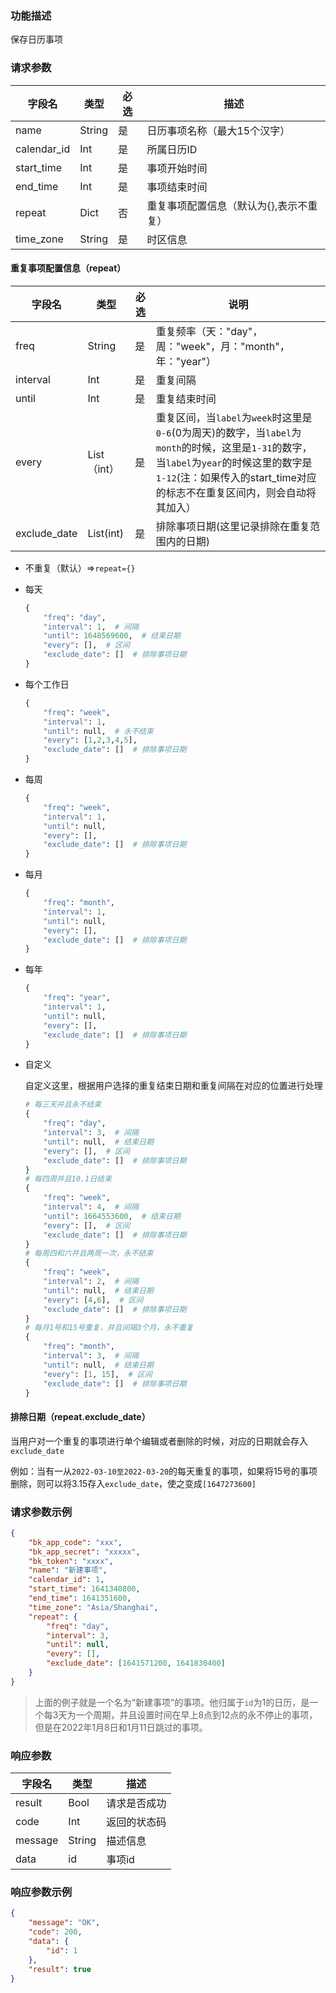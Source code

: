 ### 功能描述

保存日历事项


### 请求参数

| 字段名      | 类型   | 必选 | 描述                                    |
| ----------- | ------ | ---- | --------------------------------------- |
| name        | String | 是   | 日历事项名称（最大15个汉字）            |
| calendar_id | Int    | 是   | 所属日历ID                              |
| start_time  | Int    | 是   | 事项开始时间                            |
| end_time    | Int    | 是   | 事项结束时间                            |
| repeat      | Dict   | 否   | 重复事项配置信息（默认为{},表示不重复） |
| time_zone   | String | 是   | 时区信息                                |

#### 重复事项配置信息（repeat）

| 字段名       | 类型        | 必选 | 说明                                                         |
| ------------ | ----------- | ---- | ------------------------------------------------------------ |
| freq         | String      | 是   | 重复频率（天："day"，周："week"，月："month"，年："year"）   |
| interval     | Int         | 是   | 重复间隔                                                     |
| until        | Int         | 是   | 重复结束时间                                                 |
| every        | List（int） | 是   | 重复区间，当`label`为`week`时这里是`0-6`(0为周天)的数字，当`label`为`month`的时候，这里是`1-31`的数字，当`label`为`year`的时候这里的数字是`1-12`(注：如果传入的start_time对应的标志不在重复区间内，则会自动将其加入） |
| exclude_date | List(int)   | 是   | 排除事项日期(这里记录排除在重复范围内的日期)                 |

- 不重复（默认）=>`repeat={}`

- 每天

    ```python
    {
        "freq": "day",
        "interval": 1,  # 间隔
        "until": 1648569600,  # 结束日期
        "every": [],  # 区间
        "exclude_date": []  # 排除事项日期
    }
    ```

- 每个工作日

    ```python
    {
        "freq": "week",
        "interval": 1,
        "until": null,  # 永不结束
        "every": [1,2,3,4,5],
        "exclude_date": []  # 排除事项日期
    }
    ```

- 每周

    ```python
    {
        "freq": "week",
        "interval": 1,
        "until": null,
        "every": [],
        "exclude_date": []  # 排除事项日期
    }
    ```

- 每月

    ```python
    {
        "freq": "month",
        "interval": 1, 
        "until": null,
        "every": [],
        "exclude_date": []  # 排除事项日期
    }
    ```

- 每年

    ```python
    {
        "freq": "year",
        "interval": 1, 
        "until": null,
        "every": [],
        "exclude_date": []  # 排除事项日期
    }
    ```

- 自定义

    自定义这里，根据用户选择的重复结束日期和重复间隔在对应的位置进行处理

    ```python
    # 每三天并且永不结束
    {
        "freq": "day",
        "interval": 3,  # 间隔
        "until": null,  # 结束日期
        "every": [],  # 区间
        "exclude_date": []  # 排除事项日期
    }
    # 每四周并且10.1日结束
    {
        "freq": "week",
        "interval": 4,  # 间隔
        "until": 1664553600,  # 结束日期
        "every": [],  # 区间
        "exclude_date": []  # 排除事项日期
    }
    # 每周四和六并且两周一次，永不结束
    {
        "freq": "week",
        "interval": 2,  # 间隔
        "until": null,  # 结束日期
        "every": [4,6],  # 区间
        "exclude_date": []  # 排除事项日期
    }
    # 每月1号和15号重复，并且间隔3个月，永不重复
    {
        "freq": "month",
        "interval": 3,  # 间隔
        "until": null,  # 结束日期
        "every": [1, 15],  # 区间
        "exclude_date": []  # 排除事项日期
    }
    ```

#### 排除日期（repeat.exclude_date）

当用户对一个重复的事项进行单个编辑或者删除的时候，对应的日期就会存入`exclude_date`

例如：当有一从`2022-03-10至2022-03-20`的每天重复的事项，如果将15号的事项删除，则可以将3.15存入`exclude_date`，使之变成`[1647273600]`

### 请求参数示例

```json
{
    "bk_app_code": "xxx",
    "bk_app_secret": "xxxxx",
    "bk_token": "xxxx",
	"name": "新建事项",
    "calendar_id": 1,
    "start_time": 1641340800,
    "end_time": 1641351600,
    "time_zone": "Asia/Shanghai",    
    "repeat": {
        "freq": "day",
        "interval": 3,
        "until": null,
        "every": [],
        "exclude_date": [1641571200, 1641830400]
    }
}
```

> 上面的例子就是一个名为“新建事项”的事项。他归属于`id`为1的日历，是一个每3天为一个周期，并且设置时间在早上8点到12点的永不停止的事项，但是在2022年1月8日和1月11日跳过的事项。

### 响应参数

| 字段名  | 类型   | 描述         |
| ------- | ------ | ------------ |
| result  | Bool   | 请求是否成功 |
| code    | Int    | 返回的状态码 |
| message | String | 描述信息     |
| data    | id     | 事项id       |

### 响应参数示例

```json
{
    "message": "OK",
    "code": 200,
    "data": {
        "id": 1
    },
    "result": true
}
```